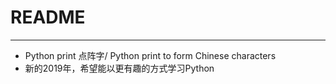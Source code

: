 # README
---
* Python print 点阵字/ Python print to form Chinese characters
* 新的2019年，希望能以更有趣的方式学习Python
